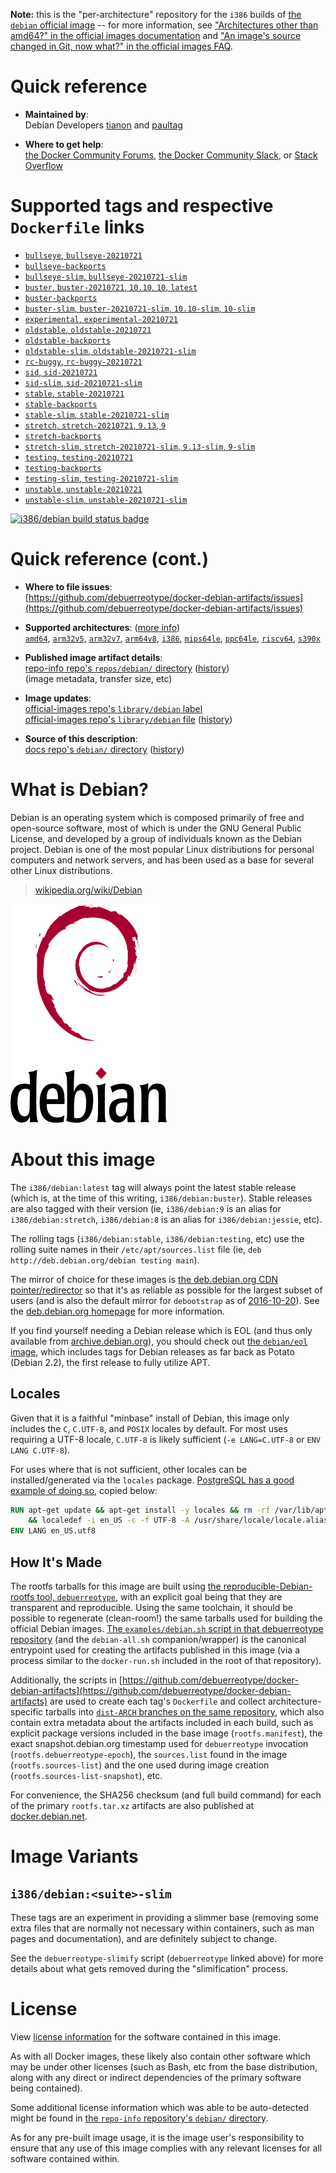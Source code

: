 <!--

********************************************************************************

WARNING:

    DO NOT EDIT "debian/README.md"

    IT IS AUTO-GENERATED

    (from the other files in "debian/" combined with a set of templates)

********************************************************************************

-->

**Note:** this is the "per-architecture" repository for the `i386` builds of [the `debian` official image](https://hub.docker.com/_/debian) -- for more information, see ["Architectures other than amd64?" in the official images documentation](https://github.com/docker-library/official-images#architectures-other-than-amd64) and ["An image's source changed in Git, now what?" in the official images FAQ](https://github.com/docker-library/faq#an-images-source-changed-in-git-now-what).

# Quick reference

-	**Maintained by**:  
	Debian Developers [tianon](https://qa.debian.org/developer.php?login=tianon) and [paultag](https://qa.debian.org/developer.php?login=paultag)

-	**Where to get help**:  
	[the Docker Community Forums](https://forums.docker.com/), [the Docker Community Slack](https://dockr.ly/slack), or [Stack Overflow](https://stackoverflow.com/search?tab=newest&q=docker)

# Supported tags and respective `Dockerfile` links

-	[`bullseye`, `bullseye-20210721`](https://github.com/debuerreotype/docker-debian-artifacts/blob/32790b6a353e0264a9712a25e3ddb05aee3b100a/bullseye/Dockerfile)
-	[`bullseye-backports`](https://github.com/debuerreotype/docker-debian-artifacts/blob/32790b6a353e0264a9712a25e3ddb05aee3b100a/bullseye/backports/Dockerfile)
-	[`bullseye-slim`, `bullseye-20210721-slim`](https://github.com/debuerreotype/docker-debian-artifacts/blob/32790b6a353e0264a9712a25e3ddb05aee3b100a/bullseye/slim/Dockerfile)
-	[`buster`, `buster-20210721`, `10.10`, `10`, `latest`](https://github.com/debuerreotype/docker-debian-artifacts/blob/32790b6a353e0264a9712a25e3ddb05aee3b100a/buster/Dockerfile)
-	[`buster-backports`](https://github.com/debuerreotype/docker-debian-artifacts/blob/32790b6a353e0264a9712a25e3ddb05aee3b100a/buster/backports/Dockerfile)
-	[`buster-slim`, `buster-20210721-slim`, `10.10-slim`, `10-slim`](https://github.com/debuerreotype/docker-debian-artifacts/blob/32790b6a353e0264a9712a25e3ddb05aee3b100a/buster/slim/Dockerfile)
-	[`experimental`, `experimental-20210721`](https://github.com/debuerreotype/docker-debian-artifacts/blob/32790b6a353e0264a9712a25e3ddb05aee3b100a/experimental/Dockerfile)
-	[`oldstable`, `oldstable-20210721`](https://github.com/debuerreotype/docker-debian-artifacts/blob/32790b6a353e0264a9712a25e3ddb05aee3b100a/oldstable/Dockerfile)
-	[`oldstable-backports`](https://github.com/debuerreotype/docker-debian-artifacts/blob/32790b6a353e0264a9712a25e3ddb05aee3b100a/oldstable/backports/Dockerfile)
-	[`oldstable-slim`, `oldstable-20210721-slim`](https://github.com/debuerreotype/docker-debian-artifacts/blob/32790b6a353e0264a9712a25e3ddb05aee3b100a/oldstable/slim/Dockerfile)
-	[`rc-buggy`, `rc-buggy-20210721`](https://github.com/debuerreotype/docker-debian-artifacts/blob/32790b6a353e0264a9712a25e3ddb05aee3b100a/rc-buggy/Dockerfile)
-	[`sid`, `sid-20210721`](https://github.com/debuerreotype/docker-debian-artifacts/blob/32790b6a353e0264a9712a25e3ddb05aee3b100a/sid/Dockerfile)
-	[`sid-slim`, `sid-20210721-slim`](https://github.com/debuerreotype/docker-debian-artifacts/blob/32790b6a353e0264a9712a25e3ddb05aee3b100a/sid/slim/Dockerfile)
-	[`stable`, `stable-20210721`](https://github.com/debuerreotype/docker-debian-artifacts/blob/32790b6a353e0264a9712a25e3ddb05aee3b100a/stable/Dockerfile)
-	[`stable-backports`](https://github.com/debuerreotype/docker-debian-artifacts/blob/32790b6a353e0264a9712a25e3ddb05aee3b100a/stable/backports/Dockerfile)
-	[`stable-slim`, `stable-20210721-slim`](https://github.com/debuerreotype/docker-debian-artifacts/blob/32790b6a353e0264a9712a25e3ddb05aee3b100a/stable/slim/Dockerfile)
-	[`stretch`, `stretch-20210721`, `9.13`, `9`](https://github.com/debuerreotype/docker-debian-artifacts/blob/32790b6a353e0264a9712a25e3ddb05aee3b100a/stretch/Dockerfile)
-	[`stretch-backports`](https://github.com/debuerreotype/docker-debian-artifacts/blob/32790b6a353e0264a9712a25e3ddb05aee3b100a/stretch/backports/Dockerfile)
-	[`stretch-slim`, `stretch-20210721-slim`, `9.13-slim`, `9-slim`](https://github.com/debuerreotype/docker-debian-artifacts/blob/32790b6a353e0264a9712a25e3ddb05aee3b100a/stretch/slim/Dockerfile)
-	[`testing`, `testing-20210721`](https://github.com/debuerreotype/docker-debian-artifacts/blob/32790b6a353e0264a9712a25e3ddb05aee3b100a/testing/Dockerfile)
-	[`testing-backports`](https://github.com/debuerreotype/docker-debian-artifacts/blob/32790b6a353e0264a9712a25e3ddb05aee3b100a/testing/backports/Dockerfile)
-	[`testing-slim`, `testing-20210721-slim`](https://github.com/debuerreotype/docker-debian-artifacts/blob/32790b6a353e0264a9712a25e3ddb05aee3b100a/testing/slim/Dockerfile)
-	[`unstable`, `unstable-20210721`](https://github.com/debuerreotype/docker-debian-artifacts/blob/32790b6a353e0264a9712a25e3ddb05aee3b100a/unstable/Dockerfile)
-	[`unstable-slim`, `unstable-20210721-slim`](https://github.com/debuerreotype/docker-debian-artifacts/blob/32790b6a353e0264a9712a25e3ddb05aee3b100a/unstable/slim/Dockerfile)

[![i386/debian build status badge](https://img.shields.io/jenkins/s/https/doi-janky.infosiftr.net/job/multiarch/job/i386/job/debian.svg?label=i386/debian%20%20build%20job)](https://doi-janky.infosiftr.net/job/multiarch/job/i386/job/debian/)

# Quick reference (cont.)

-	**Where to file issues**:  
	[https://github.com/debuerreotype/docker-debian-artifacts/issues](https://github.com/debuerreotype/docker-debian-artifacts/issues)

-	**Supported architectures**: ([more info](https://github.com/docker-library/official-images#architectures-other-than-amd64))  
	[`amd64`](https://hub.docker.com/r/amd64/debian/), [`arm32v5`](https://hub.docker.com/r/arm32v5/debian/), [`arm32v7`](https://hub.docker.com/r/arm32v7/debian/), [`arm64v8`](https://hub.docker.com/r/arm64v8/debian/), [`i386`](https://hub.docker.com/r/i386/debian/), [`mips64le`](https://hub.docker.com/r/mips64le/debian/), [`ppc64le`](https://hub.docker.com/r/ppc64le/debian/), [`riscv64`](https://hub.docker.com/r/riscv64/debian/), [`s390x`](https://hub.docker.com/r/s390x/debian/)

-	**Published image artifact details**:  
	[repo-info repo's `repos/debian/` directory](https://github.com/docker-library/repo-info/blob/master/repos/debian) ([history](https://github.com/docker-library/repo-info/commits/master/repos/debian))  
	(image metadata, transfer size, etc)

-	**Image updates**:  
	[official-images repo's `library/debian` label](https://github.com/docker-library/official-images/issues?q=label%3Alibrary%2Fdebian)  
	[official-images repo's `library/debian` file](https://github.com/docker-library/official-images/blob/master/library/debian) ([history](https://github.com/docker-library/official-images/commits/master/library/debian))

-	**Source of this description**:  
	[docs repo's `debian/` directory](https://github.com/docker-library/docs/tree/master/debian) ([history](https://github.com/docker-library/docs/commits/master/debian))

# What is Debian?

Debian is an operating system which is composed primarily of free and open-source software, most of which is under the GNU General Public License, and developed by a group of individuals known as the Debian project. Debian is one of the most popular Linux distributions for personal computers and network servers, and has been used as a base for several other Linux distributions.

> [wikipedia.org/wiki/Debian](https://en.wikipedia.org/wiki/Debian)

![logo](https://raw.githubusercontent.com/docker-library/docs/b449be7df57e9ed9086bb5821bfb5d6cdc5d67a4/debian/logo.png)

# About this image

The `i386/debian:latest` tag will always point the latest stable release (which is, at the time of this writing, `i386/debian:buster`). Stable releases are also tagged with their version (ie, `i386/debian:9` is an alias for `i386/debian:stretch`, `i386/debian:8` is an alias for `i386/debian:jessie`, etc).

The rolling tags (`i386/debian:stable`, `i386/debian:testing`, etc) use the rolling suite names in their `/etc/apt/sources.list` file (ie, `deb http://deb.debian.org/debian testing main`).

The mirror of choice for these images is [the deb.debian.org CDN pointer/redirector](https://deb.debian.org) so that it's as reliable as possible for the largest subset of users (and is also the default mirror for `debootstrap` as of [2016-10-20](https://anonscm.debian.org/cgit/d-i/debootstrap.git/commit/?id=9e8bc60ad1ccf3a25ce7890526b70059f3e770de)). See the [deb.debian.org homepage](https://deb.debian.org) for more information.

If you find yourself needing a Debian release which is EOL (and thus only available from [archive.debian.org](http://archive.debian.org)), you should check out [the `debian/eol` image](https://hub.docker.com/r/debian/eol/), which includes tags for Debian releases as far back as Potato (Debian 2.2), the first release to fully utilize APT.

## Locales

Given that it is a faithful "minbase" install of Debian, this image only includes the `C`, `C.UTF-8`, and `POSIX` locales by default. For most uses requiring a UTF-8 locale, `C.UTF-8` is likely sufficient (`-e LANG=C.UTF-8` or `ENV LANG C.UTF-8`).

For uses where that is not sufficient, other locales can be installed/generated via the `locales` package. [PostgreSQL has a good example of doing so](https://github.com/docker-library/postgres/blob/69bc540ecfffecce72d49fa7e4a46680350037f9/9.6/Dockerfile#L21-L24), copied below:

```dockerfile
RUN apt-get update && apt-get install -y locales && rm -rf /var/lib/apt/lists/* \
	&& localedef -i en_US -c -f UTF-8 -A /usr/share/locale/locale.alias en_US.UTF-8
ENV LANG en_US.utf8
```

## How It's Made

The rootfs tarballs for this image are built using [the reproducible-Debian-rootfs tool, `debuerreotype`](https://github.com/debuerreotype/debuerreotype), with an explicit goal being that they are transparent and reproducible. Using the same toolchain, it should be possible to regenerate (clean-room!) the same tarballs used for building the official Debian images. [The `examples/debian.sh` script in that debuerreotype repository](https://github.com/debuerreotype/debuerreotype/blob/master/examples/debian.sh) (and the `debian-all.sh` companion/wrapper) is the canonical entrypoint used for creating the artifacts published in this image (via a process similar to the `docker-run.sh` included in the root of that repository).

Additionally, the scripts in [https://github.com/debuerreotype/docker-debian-artifacts](https://github.com/debuerreotype/docker-debian-artifacts) are used to create each tag's `Dockerfile` and collect architecture-specific tarballs into [`dist-ARCH` branches on the same repository](https://github.com/debuerreotype/docker-debian-artifacts/branches), which also contain extra metadata about the artifacts included in each build, such as explicit package versions included in the base image (`rootfs.manifest`), the exact snapshot.debian.org timestamp used for `debuerreotype` invocation (`rootfs.debuerreotype-epoch`), the `sources.list` found in the image (`rootfs.sources-list`) and the one used during image creation (`rootfs.sources-list-snapshot`), etc.

For convenience, the SHA256 checksum (and full build command) for each of the primary `rootfs.tar.xz` artifacts are also published at [docker.debian.net](https://docker.debian.net/).

# Image Variants

## `i386/debian:<suite>-slim`

These tags are an experiment in providing a slimmer base (removing some extra files that are normally not necessary within containers, such as man pages and documentation), and are definitely subject to change.

See the `debuerreotype-slimify` script (`debuerreotype` linked above) for more details about what gets removed during the "slimification" process.

# License

View [license information](https://www.debian.org/social_contract#guidelines) for the software contained in this image.

As with all Docker images, these likely also contain other software which may be under other licenses (such as Bash, etc from the base distribution, along with any direct or indirect dependencies of the primary software being contained).

Some additional license information which was able to be auto-detected might be found in [the `repo-info` repository's `debian/` directory](https://github.com/docker-library/repo-info/tree/master/repos/debian).

As for any pre-built image usage, it is the image user's responsibility to ensure that any use of this image complies with any relevant licenses for all software contained within.
